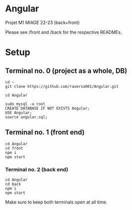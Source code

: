 # Angular
Projet M1 MIAGE 22-23 (back+front)

Please see /front and /back for the respective READMEs.

# Setup

## Terminal no. 0 (project as a whole, DB)

```
cd ~
git clone https://github.com/raversa001/Angular.git 

cd Angular

sudo mysql -u root
CREATE DATABASE IF NOT EXISTS Angular;
USE Angular;
source angular.sql;
```

## Terminal no. 1 (front end)
```
cd Angular
cd front
npm i
npm start
```

### Terminal no. 2 (back end)
```
cd Angular
cd back
npm i
npm start
```

Make sure to keep both terminals open at all time.